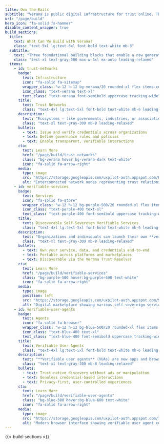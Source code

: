 ```yaml
---
title: Own the Rails
subtitle: "Verana is public digital infrastructure for trust online. Think of it like the roads, power grid, or the internet itself: open, shared, and not controlled by a single company."
url: "/page/build"
hero_icon: "fa-solid fa-hammer"
disable_content_wrapper: true
build_sections:
  title:
    text: What Can We Build with Verana?
    class: "text-5xl lg:text-6xl font-bold text-white mb-8"
  subtitle:
    text: "Three foundational building blocks that enable a new generation of digital infrastructure."
    class: "text-xl text-gray-300 max-w-3xl mx-auto leading-relaxed"
  items:
    - id: trust-networks
      badge:
        text: Infrastructure
        icon: "fa-solid fa-sitemap"
        wrapper_class: "w-12 h-12 bg-verana/20 rounded-xl flex items-center justify-center"
        icon_class: "text-verana text-xl"
        text_class: "text-verana font-semibold uppercase tracking-wide"
      title:
        text: Trust Networks
        class: "text-4xl lg:text-5xl font-bold text-white mb-6 leading-tight"
      description:
        text: "Ecosystems — like governments, industries, or associations — can use Verana to create **trust networks** where rules are enforced by verifiable data instead of central gatekeepers. This allows them to issue credentials, define governance, and enable participants to interact with confidence and transparency."
        class: "text-xl text-gray-300 mb-8 leading-relaxed"
      bullets:
        - text: Issue and verify credentials across organizations
        - text: Define governance rules and policies
        - text: Enable transparent, verifiable interactions
      cta:
        text: Learn More
        href: "/page/build/trust-networks"
        class: "bg-verana hover:bg-verana-dark text-white"
        icon: "fa-solid fa-arrow-right"
      media:
        type: image
        src: "https://storage.googleapis.com/uxpilot-auth.appspot.com/b91ba4a55c-abef16288fe58083d8ce.png"
        alt: "Interconnected network nodes representing trust relationships between government agencies, industry associations, and organizations, with flowing data streams and verification badges, futuristic digital infrastructure visualization"
    - id: verifiable-services
      badge:
        text: Services
        icon: "fa-solid fa-store"
        wrapper_class: "w-12 h-12 bg-purple-500/20 rounded-xl flex items-center justify-center"
        icon_class: "text-purple-400 text-xl"
        text_class: "text-purple-400 font-semibold uppercase tracking-wide"
      title:
        text: Discoverable Self-Sovereign Verifiable Services
        class: "text-4xl lg:text-5xl font-bold text-white mb-6 leading-tight"
      description:
        text: "Organizations and individuals can launch their own **verifiable services** (VSs): digital services they fully own and control, and are automatically **indexed and discoverable**. From AI agents to social channels to e-commerce, these services are portable, provable, and free from the risk of deplatforming or lock-in."
        class: "text-xl text-gray-300 mb-8 leading-relaxed"
      bullets:
        - text: Own your service, data, and credentials end-to-end
        - text: Portable across platforms and marketplaces
        - text: Discoverable via the Verana Trust Resolver
      cta:
        text: Learn More
        href: "/page/build/verifiable-services"
        class: "bg-purple-500 hover:bg-purple-600 text-white"
        icon: "fa-solid fa-arrow-right"
      media:
        type: image
        position: left
        src: "https://storage.googleapis.com/uxpilot-auth.appspot.com/9a76b1ab9a-2f5581d91a88f24e821e.png"
        alt: "Digital marketplace showing various self-sovereign services with ownership badges, AI agents, social channels, e-commerce platforms, all with verification marks and portability indicators, modern interface design"
    - id: verifiable-user-agents
      badge:
        text: Agents
        icon: "fa-solid fa-browser"
        wrapper_class: "w-12 h-12 bg-blue-500/20 rounded-xl flex items-center justify-center"
        icon_class: "text-blue-400 text-xl"
        text_class: "text-blue-400 font-semibold uppercase tracking-wide"
      title:
        text: Verifiable User Agents
        class: "text-4xl lg:text-5xl font-bold text-white mb-6 leading-tight"
      description:
        text: "**Verifiable user agents** (VUAs) are new apps and browsers that connect people to **verifiable services** and **trust networks**. They make discovery, interaction, and transactions seamless, powered by credentials and open standards, not ads or opaque algorithms."
        class: "text-xl text-gray-300 mb-8 leading-relaxed"
      bullets:
        - text: Trust-native discovery without ads or manipulation
        - text: Seamless credential-based interactions
        - text: Privacy-first, user-controlled experiences
      cta:
        text: Learn More
        href: "/page/build/verifiable-user-agents"
        class: "bg-blue-500 hover:bg-blue-600 text-white"
        icon: "fa-solid fa-arrow-right"
      media:
        type: image
        src: "https://storage.googleapis.com/uxpilot-auth.appspot.com/7544caeec5-e6dddf8a096e53120dc6.png"
        alt: "Modern browser interface showing verifiable user agent connecting to various services with credential verification, clean UI with trust indicators, discovery without ads, seamless interaction flows"
---
```


{{< build-sections >}}
